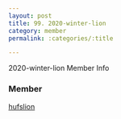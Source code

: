 ```yaml
---
layout: post
title: 99. 2020-winter-lion
category: member
permalink: :categories/:title

---
```


2020-winter-lion Member Info

### Member 

[hufslion](hufsglobal.github.io)
